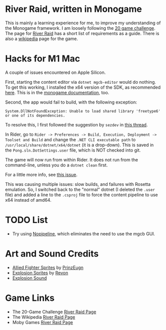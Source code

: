 # River Raid, written in Monogame

This is mainly a learning experience for me, to improve my understanding of the Monogame framework.
I am loosely following the [20 game challenge](https://20_games_challenge.gitlab.io/challenge/).
The page for [River Raid](https://20_games_challenge.gitlab.io/games/river_raid/) has a short list of requirements as a guide.
There is also a [wikipedia](https://en.wikipedia.org/wiki/River_Raid) page for the game.


# Hacks for M1 Mac

A couple of issues encountered on Apple Silicon.

First, starting the content editor via `dotnet mgcb-editor` would do nothing.
To get this working, I installed the x64 version of the SDK, as recommended [here](https://community.monogame.net/t/mgcb-not-launching-on-macos-m1/17948/2).
This is in the [monogame documentation](https://docs.monogame.net/articles/whats_new.html#apple-m1-silicon-support), too.

Second, the app would fail to build, with the following exception:

```
System.DllNotFoundException: Unable to load shared library 'freetype6' or one of its dependencies.
```

To resolve this, I first followed the suggestion by `sezdev` in [this thread](https://community.monogame.net/t/textureimporter-error-mac-os-monterey-12-6/18049/25).

In Rider, go to `Rider -> Preferences -> Build, Execution, Deployment -> Toolset and Build` and change the `.NET CLI executable path`
to `/usr/local/share/dotnet/x64/dotnet` (it is a drop-down).
This is saved in the `Pong.sln.DotSettings.user` file, which is NOT checked into git.

The game will now run from within Rider.
It does not run from the command-line, unless you do a `dotnet clean` first.

For a little more info, see [this issue](https://github.com/MonoGame/MonoGame/issues/3556#issuecomment-1762816496).

This was causing multiple issues: slow builds, and failures with Rosetta emulation.
So, I switched back to the "normal" dotnet (I deleted the `.user` file) and added a line to the `.csproj` file to force the content pipeline to use x64 instead of amd64.


# TODO List

* Try using [Nopipeline](https://github.com/Martenfur/Nopipeline), which eliminates the need to use the mgcb GUI.


# Art and Sound Credits

* [Allied Fighter Sprites](https://www.deviantart.com/prinzeugn/art/Allied-Fighter-Sprites-66532109) by [PrinzEugn](https://www.deviantart.com/prinzeugn)
* [Explosion Sprites](https://opengameart.org/content/explosion-32x32) by [Revon](https://opengameart.org/users/revon)
* [Explosion Sound](https://www.freesoundeffects.com/free-sounds/explosion-10070/)


# Game Links

* The 20-Game Challenge [River Raid Page](https://20_games_challenge.gitlab.io/games/river_raid/)
* The Wikipedia [River Raid Page](https://en.wikipedia.org/wiki/River_Raid)
* Moby Games [River Raid Page](https://www.mobygames.com/game/6947/river-raid/screenshots/atari-5200/56802/)


